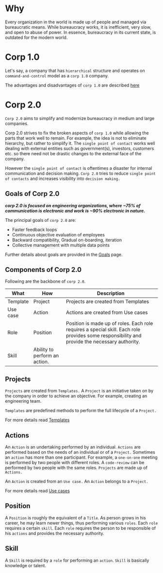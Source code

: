 # Why

 Every organization in the world is made up of people and managed via bureaucratic means. While bureaucracy works, it is inefficient, very slow, and open to abuse of power. In essence, bureaucracy in its current state, is outdated for the modern world.

# Corp 1.0

Let's say, a company that has `hierarchical` structure and operates on `command-and-control` model as a `corp 1.0` company.

The advantages and disadvantages of `corp 1.0` are described [here](CORP_1.0.md)

# Corp 2.0

`Corp 2.0` aims to simplify and modernize bureaucracy in medium and large companies.

Corp 2.0 strives to fix the broken aspects of `corp 1.0` while allowing the parts that work well to remain. For example, the idea is not to eliminate hierarchy, but rather to simplify it. The `single point of contact` works well dealing with external entities such as government(s), investors, customers etc. so there need not be drastic changes to the external face of the company.

However the `single point of contact` is oftentimes a disaster for internal communication and decision making. `Corp 2.0` tries to reduce `single point of contacts` and increases visibility into `decision making.`  

## Goals of Corp 2.0

***corp 2.0 is focused on engineering organizations, where ~75% of communication is electronic and work is ~90% electronic in nature.***

The principal goals of `corp 2.0` are:

* Faster feedback loops
* Continuous objective evaluation of employees
* Backward compatibility, Gradual on-boarding, iteration
* Collective management with multiple data points

Further details about goals are provided in the [Goals](GOALS.md) page.


## Components of Corp 2.0

Following are the backbone of `corp 2.0`.

What | How | Description |
--- | --- |---|
Template | Project | Projects are created from Templates
Use case| Action | Actions are created from Use cases
Role | Position | Position is made up of roles. Each role requires a special skill. Each role provides some responsibility and provide the necessary authority.
 |Skill| Ability to perform an action.


## Projects

`Projects` are created from `Templates.` A `Project` is an initiative taken on by the company in order to achieve an objective.
For example, creating an engineering team.

`Templates` are predefined methods to perform the full lifecycle of a `Project.`

For more details read [Templates](TEMPLATES.md)

## Actions

An `Action` is an undertaking performed by an individual. `Actions` are performed based on the needs of an individual or of a `Project.` Sometimes an `action` has more than one participant. For example, a `one-on-one` meeting is performed by two people with different roles. A `code-review`  can be performed by two people with the same roles. `Projects` are made up of `Actions.`

An `Action` is created from an `Use case.` An `Action` belongs to a `Project.`

For more details read [Use cases](USE_CASES.md)

## Position

A `Position` is roughly the equivalent of a `Title`. As person grows in his career, he may learn newer things, thus performing various `roles`. Each `role` requires a certain `skill`. Each `role` requires the person to be responsible of his `actions` and provides the necessary authority.

## Skill

A `Skill` is required by a `role` for performing an `action`. `Skill` is basically knowledge or talent.
